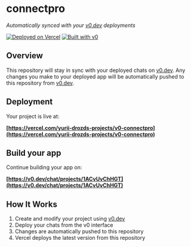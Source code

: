 # connectpro

*Automatically synced with your [v0.dev](https://v0.dev) deployments*

[![Deployed on Vercel](https://img.shields.io/badge/Deployed%20on-Vercel-black?style=for-the-badge&logo=vercel)](https://vercel.com/yurii-drozds-projects/v0-connectpro)
[![Built with v0](https://img.shields.io/badge/Built%20with-v0.dev-black?style=for-the-badge)](https://v0.dev/chat/projects/1ACvUvChHGT)

## Overview

This repository will stay in sync with your deployed chats on [v0.dev](https://v0.dev).
Any changes you make to your deployed app will be automatically pushed to this repository from [v0.dev](https://v0.dev).

## Deployment

Your project is live at:

**[https://vercel.com/yurii-drozds-projects/v0-connectpro](https://vercel.com/yurii-drozds-projects/v0-connectpro)**

## Build your app

Continue building your app on:

**[https://v0.dev/chat/projects/1ACvUvChHGT](https://v0.dev/chat/projects/1ACvUvChHGT)**

## How It Works

1. Create and modify your project using [v0.dev](https://v0.dev)
2. Deploy your chats from the v0 interface
3. Changes are automatically pushed to this repository
4. Vercel deploys the latest version from this repository
